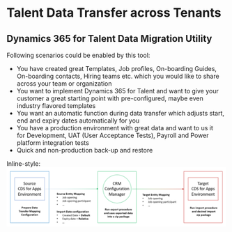 # Talent Data Transfer across Tenants
## Dynamics 365 for Talent Data Migration Utility

Following scenarios could be enabled by this tool:

- You have created great Templates, Job profiles, On-boarding Guides, On-boarding contacts, Hiring teams etc. which you would like to share across your team or organization
- You want to implement Dynamics 365 for Talent and want to give your customer a great starting point with pre-configured, maybe even industry flavored templates
- You want an automatic function during data transfer which adjusts start, end and expiry dates automatically for you 
- You have a production environment with great data and want to us it for Development, UAT (User Acceptance Tests), Payroll and Power platform integration tests
- Quick and non-production back-up and restore 

Inline-style: 
![High-Level Sync Flow](https://github.com/meteorpoly/talent-data-migration/blob/master/High-level%20synch%20flow.gif "High-level flow")
